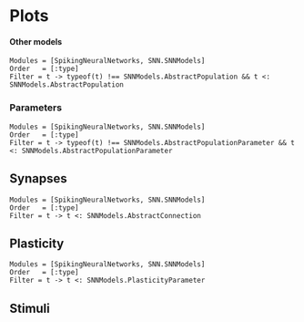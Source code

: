 # Plots




#### Other models

```@autodocs
Modules = [SpikingNeuralNetworks, SNN.SNNModels]
Order   = [:type]
Filter = t -> typeof(t) !== SNNModels.AbstractPopulation && t <: SNNModels.AbstractPopulation
``` 



### Parameters
```@autodocs
Modules = [SpikingNeuralNetworks, SNN.SNNModels]
Order   = [:type]
Filter = t -> typeof(t) !== SNNModels.AbstractPopulationParameter && t <: SNNModels.AbstractPopulationParameter
```

## Synapses
```@autodocs
Modules = [SpikingNeuralNetworks, SNN.SNNModels]
Order   = [:type]
Filter = t -> t <: SNNModels.AbstractConnection
```

## Plasticity
```@autodocs
Modules = [SpikingNeuralNetworks, SNN.SNNModels]
Order   = [:type]
Filter = t -> t <: SNNModels.PlasticityParameter
```


## Stimuli



